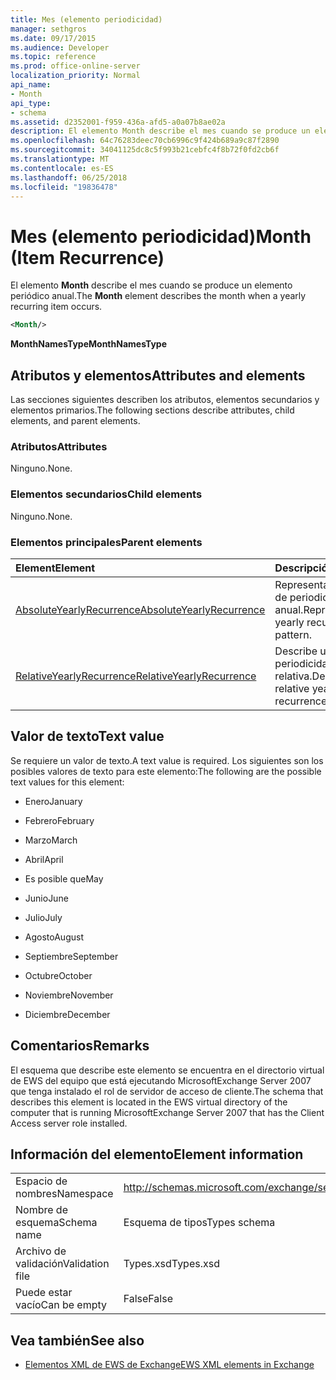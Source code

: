 ```yaml
---
title: Mes (elemento periodicidad)
manager: sethgros
ms.date: 09/17/2015
ms.audience: Developer
ms.topic: reference
ms.prod: office-online-server
localization_priority: Normal
api_name:
- Month
api_type:
- schema
ms.assetid: d2352001-f959-436a-afd5-a0a07b8ae02a
description: El elemento Month describe el mes cuando se produce un elemento periódico anual.
ms.openlocfilehash: 64c76283deec70cb6996c9f424b689a9c87f2890
ms.sourcegitcommit: 34041125dc8c5f993b21cebfc4f8b72f0fd2cb6f
ms.translationtype: MT
ms.contentlocale: es-ES
ms.lasthandoff: 06/25/2018
ms.locfileid: "19836478"
---
```

# <a name="month-item-recurrence"></a><span data-ttu-id="b59b0-103">Mes (elemento periodicidad)</span><span class="sxs-lookup"><span data-stu-id="b59b0-103">Month (Item Recurrence)</span></span>

<span data-ttu-id="b59b0-104">El elemento **Month** describe el mes cuando se produce un elemento periódico anual.</span><span class="sxs-lookup"><span data-stu-id="b59b0-104">The **Month** element describes the month when a yearly recurring item occurs.</span></span> 
  
```xml
<Month/>
```

 <span data-ttu-id="b59b0-105">**MonthNamesType**</span><span class="sxs-lookup"><span data-stu-id="b59b0-105">**MonthNamesType**</span></span>
## <a name="attributes-and-elements"></a><span data-ttu-id="b59b0-106">Atributos y elementos</span><span class="sxs-lookup"><span data-stu-id="b59b0-106">Attributes and elements</span></span>

<span data-ttu-id="b59b0-107">Las secciones siguientes describen los atributos, elementos secundarios y elementos primarios.</span><span class="sxs-lookup"><span data-stu-id="b59b0-107">The following sections describe attributes, child elements, and parent elements.</span></span>
  
### <a name="attributes"></a><span data-ttu-id="b59b0-108">Atributos</span><span class="sxs-lookup"><span data-stu-id="b59b0-108">Attributes</span></span>

<span data-ttu-id="b59b0-109">Ninguno.</span><span class="sxs-lookup"><span data-stu-id="b59b0-109">None.</span></span>
  
### <a name="child-elements"></a><span data-ttu-id="b59b0-110">Elementos secundarios</span><span class="sxs-lookup"><span data-stu-id="b59b0-110">Child elements</span></span>

<span data-ttu-id="b59b0-111">Ninguno.</span><span class="sxs-lookup"><span data-stu-id="b59b0-111">None.</span></span>
  
### <a name="parent-elements"></a><span data-ttu-id="b59b0-112">Elementos principales</span><span class="sxs-lookup"><span data-stu-id="b59b0-112">Parent elements</span></span>

|<span data-ttu-id="b59b0-113">**Element**</span><span class="sxs-lookup"><span data-stu-id="b59b0-113">**Element**</span></span>|<span data-ttu-id="b59b0-114">**Descripción**</span><span class="sxs-lookup"><span data-stu-id="b59b0-114">**Description**</span></span>|
|:-----|:-----|
|[<span data-ttu-id="b59b0-115">AbsoluteYearlyRecurrence</span><span class="sxs-lookup"><span data-stu-id="b59b0-115">AbsoluteYearlyRecurrence</span></span>](absoluteyearlyrecurrence.md) <br/> |<span data-ttu-id="b59b0-116">Representa un patrón de periodicidad anual.</span><span class="sxs-lookup"><span data-stu-id="b59b0-116">Represents a yearly recurrence pattern.</span></span>  <br/> |
|[<span data-ttu-id="b59b0-117">RelativeYearlyRecurrence</span><span class="sxs-lookup"><span data-stu-id="b59b0-117">RelativeYearlyRecurrence</span></span>](relativeyearlyrecurrence.md) <br/> |<span data-ttu-id="b59b0-118">Describe un patrón de periodicidad anual relativa.</span><span class="sxs-lookup"><span data-stu-id="b59b0-118">Describes a relative yearly recurrence pattern.</span></span>  <br/> |
   
## <a name="text-value"></a><span data-ttu-id="b59b0-119">Valor de texto</span><span class="sxs-lookup"><span data-stu-id="b59b0-119">Text value</span></span>

<span data-ttu-id="b59b0-120">Se requiere un valor de texto.</span><span class="sxs-lookup"><span data-stu-id="b59b0-120">A text value is required.</span></span> <span data-ttu-id="b59b0-121">Los siguientes son los posibles valores de texto para este elemento:</span><span class="sxs-lookup"><span data-stu-id="b59b0-121">The following are the possible text values for this element:</span></span>
  
- <span data-ttu-id="b59b0-122">Enero</span><span class="sxs-lookup"><span data-stu-id="b59b0-122">January</span></span>
    
- <span data-ttu-id="b59b0-123">Febrero</span><span class="sxs-lookup"><span data-stu-id="b59b0-123">February</span></span>
    
- <span data-ttu-id="b59b0-124">Marzo</span><span class="sxs-lookup"><span data-stu-id="b59b0-124">March</span></span>
    
- <span data-ttu-id="b59b0-125">Abril</span><span class="sxs-lookup"><span data-stu-id="b59b0-125">April</span></span>
    
- <span data-ttu-id="b59b0-126">Es posible que</span><span class="sxs-lookup"><span data-stu-id="b59b0-126">May</span></span>
    
- <span data-ttu-id="b59b0-127">Junio</span><span class="sxs-lookup"><span data-stu-id="b59b0-127">June</span></span>
    
- <span data-ttu-id="b59b0-128">Julio</span><span class="sxs-lookup"><span data-stu-id="b59b0-128">July</span></span>
    
- <span data-ttu-id="b59b0-129">Agosto</span><span class="sxs-lookup"><span data-stu-id="b59b0-129">August</span></span>
    
- <span data-ttu-id="b59b0-130">Septiembre</span><span class="sxs-lookup"><span data-stu-id="b59b0-130">September</span></span>
    
- <span data-ttu-id="b59b0-131">Octubre</span><span class="sxs-lookup"><span data-stu-id="b59b0-131">October</span></span>
    
- <span data-ttu-id="b59b0-132">Noviembre</span><span class="sxs-lookup"><span data-stu-id="b59b0-132">November</span></span>
    
- <span data-ttu-id="b59b0-133">Diciembre</span><span class="sxs-lookup"><span data-stu-id="b59b0-133">December</span></span>
    
## <a name="remarks"></a><span data-ttu-id="b59b0-134">Comentarios</span><span class="sxs-lookup"><span data-stu-id="b59b0-134">Remarks</span></span>

<span data-ttu-id="b59b0-135">El esquema que describe este elemento se encuentra en el directorio virtual de EWS del equipo que está ejecutando MicrosoftExchange Server 2007 que tenga instalado el rol de servidor de acceso de cliente.</span><span class="sxs-lookup"><span data-stu-id="b59b0-135">The schema that describes this element is located in the EWS virtual directory of the computer that is running MicrosoftExchange Server 2007 that has the Client Access server role installed.</span></span>
  
## <a name="element-information"></a><span data-ttu-id="b59b0-136">Información del elemento</span><span class="sxs-lookup"><span data-stu-id="b59b0-136">Element information</span></span>

|||
|:-----|:-----|
|<span data-ttu-id="b59b0-137">Espacio de nombres</span><span class="sxs-lookup"><span data-stu-id="b59b0-137">Namespace</span></span>  <br/> |http://schemas.microsoft.com/exchange/services/2006/types  <br/> |
|<span data-ttu-id="b59b0-138">Nombre de esquema</span><span class="sxs-lookup"><span data-stu-id="b59b0-138">Schema name</span></span>  <br/> |<span data-ttu-id="b59b0-139">Esquema de tipos</span><span class="sxs-lookup"><span data-stu-id="b59b0-139">Types schema</span></span>  <br/> |
|<span data-ttu-id="b59b0-140">Archivo de validación</span><span class="sxs-lookup"><span data-stu-id="b59b0-140">Validation file</span></span>  <br/> |<span data-ttu-id="b59b0-141">Types.xsd</span><span class="sxs-lookup"><span data-stu-id="b59b0-141">Types.xsd</span></span>  <br/> |
|<span data-ttu-id="b59b0-142">Puede estar vacío</span><span class="sxs-lookup"><span data-stu-id="b59b0-142">Can be empty</span></span>  <br/> |<span data-ttu-id="b59b0-143">False</span><span class="sxs-lookup"><span data-stu-id="b59b0-143">False</span></span>  <br/> |
   
## <a name="see-also"></a><span data-ttu-id="b59b0-144">Vea también</span><span class="sxs-lookup"><span data-stu-id="b59b0-144">See also</span></span>



- [<span data-ttu-id="b59b0-145">Elementos XML de EWS de Exchange</span><span class="sxs-lookup"><span data-stu-id="b59b0-145">EWS XML elements in Exchange</span></span>](ews-xml-elements-in-exchange.md)

